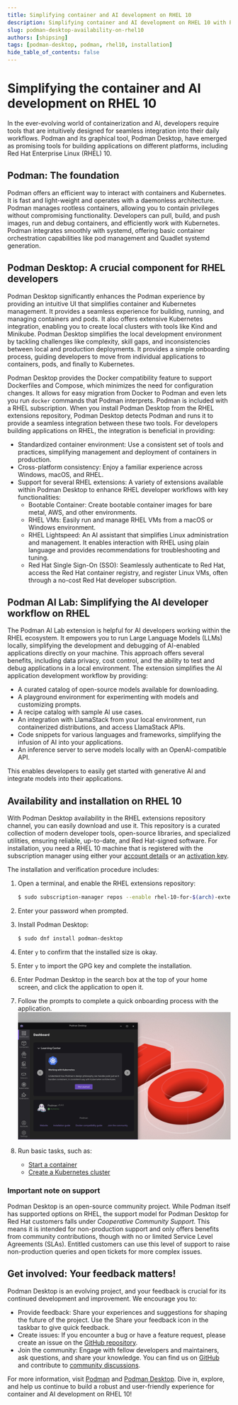 ```yaml
---
title: Simplifying container and AI development on RHEL 10
description: Simplifying container and AI development on RHEL 10 with Podman Desktop
slug: podman-desktop-availability-on-rhel10
authors: [shipsing]
tags: [podman-desktop, podman, rhel10, installation]
hide_table_of_contents: false
---
```


# Simplifying the container and AI development on RHEL 10

In the ever-evolving world of containerization and AI, developers require tools that are intuitively designed for seamless integration into their daily workflows. Podman and its graphical tool, Podman Desktop, have emerged as promising tools for building applications on different platforms, including Red Hat Enterprise Linux (RHEL) 10.

## Podman: The foundation

Podman offers an efficient way to interact with containers and Kubernetes. It is fast and light-weight and operates with a daemonless architecture. Podman manages rootless containers, allowing you to contain privileges without compromising functionality. Developers can pull, build, and push images, run and debug containers, and efficiently work with Kubernetes. Podman integrates smoothly with systemd, offering basic container orchestration capabilities like pod management and Quadlet systemd generation.

## Podman Desktop: A crucial component for RHEL developers

Podman Desktop significantly enhances the Podman experience by providing an intuitive UI that simplifies container and Kubernetes management. It provides a seamless experience for building, running, and managing containers and pods. It also offers extensive Kubernetes integration, enabling you to create local clusters with tools like Kind and Minikube.
Podman Desktop simplifies the local development environment by tackling challenges like complexity, skill gaps, and inconsistencies between local and production deployments. It provides a simple onboarding process, guiding developers to move from individual applications to containers, pods, and finally to Kubernetes.

Podman Desktop provides the Docker compatibility feature to support Dockerfiles and Compose, which minimizes the need for configuration changes. It allows for easy migration from Docker to Podman and even lets you run `docker` commands that Podman interprets.
Podman is included with a RHEL subscription. When you install Podman Desktop from the RHEL extensions repository, Podman Desktop detects Podman and runs it to provide a seamless integration between these two tools. For developers building applications on RHEL, the integration is beneficial in providing:

- Standardized container environment: Use a consistent set of tools and practices, simplifying management and deployment of containers in production.
- Cross-platform consistency: Enjoy a familiar experience across Windows, macOS, and RHEL.
- Support for several RHEL extensions: A variety of extensions available within Podman Desktop to enhance RHEL developer workflows with key functionalities:
  - Bootable Container: Create bootable container images for bare metal, AWS, and other environments.
  - RHEL VMs: Easily run and manage RHEL VMs from a macOS or Windows environment.
  - RHEL Lightspeed: An AI assistant that simplifies Linux administration and management. It enables interaction with RHEL using plain language and provides recommendations for troubleshooting and tuning.
  - Red Hat Single Sign-On (SSO): Seamlessly authenticate to Red Hat, access the Red Hat container registry, and register Linux VMs, often through a no-cost Red Hat developer subscription.

## Podman AI Lab: Simplifying the AI developer workflow on RHEL

The Podman AI Lab extension is helpful for AI developers working within the RHEL ecosystem. It empowers you to run Large Language Models (LLMs) locally, simplifying the development and debugging of AI-enabled applications directly on your machine. This approach offers several benefits, including data privacy, cost control, and the ability to test and debug applications in a local environment. The extension simplifies the AI application development workflow by providing:

- A curated catalog of open-source models available for downloading.
- A playground environment for experimenting with models and customizing prompts.
- A recipe catalog with sample AI use cases.
- An integration with LlamaStack from your local environment, run containerized distributions, and access LlamaStack APIs.
- Code snippets for various languages and frameworks, simplifying the infusion of AI into your applications.
- An inference server to serve models locally with an OpenAI-compatible API.

This enables developers to easily get started with generative AI and integrate models into their applications.

## Availability and installation on RHEL 10

With Podman Desktop availability in the RHEL extensions repository channel, you can easily download and use it. This repository is a curated collection of modern developer tools, open-source libraries, and specialized utilities, ensuring reliable, up-to-date, and Red Hat-signed software.
For installation, you need a RHEL 10 machine that is registered with the subscription manager using either your [account details](https://docs.redhat.com/en/documentation/red_hat_enterprise_linux/9/html/configuring_basic_system_settings/assembly_registering-the-system-and-managing-subscriptions_configuring-basic-system-settings#registering-a-system-by-using-the-command-line_assembly_registering-the-system-and-managing-subscriptions) or an [activation key](https://docs.redhat.com/en/documentation/subscription_central/1-latest/html/getting_started_with_rhel_system_registration/basic-reg-rhel-cli#proc-reg-rhel-rhc-act-key_).

The installation and verification procedure includes:

1. Open a terminal, and enable the RHEL extensions repository:

   ```sh
   $ sudo subscription-manager repos --enable rhel-10-for-$(arch)-extensions-rpms
   ```

1. Enter your password when prompted.
1. Install Podman Desktop:
   ```sh
   $ sudo dnf install podman-desktop
   ```
1. Enter `y` to confirm that the installed size is okay.
1. Enter `y` to import the GPG key and complete the installation.
1. Enter Podman Desktop in the search box at the top of your home screen, and click the application to open it.
1. Follow the prompts to complete a quick onboarding process with the application.
   ![podman-desktop-on-RHEL10](../blog/img/podman-desktop-availability-on-rhel10/podman-desktop-availability-on-rhel-10.png)
1. Run basic tasks, such as:
   - [Start a container](/docs/containers/starting-a-container)
   - [Create a Kubernetes cluster](/docs/kubernetes/creating-a-kube-cluster)

### Important note on support

Podman Desktop is an open-source community project. While Podman itself has supported options on RHEL, the support model for Podman Desktop for Red Hat customers falls under _Cooperative Community Support_. This means it is intended for non-production support and only offers benefits from community contributions, though with no or limited Service Level Agreements (SLAs). Entitled customers can use this level of support to raise non-production queries and open tickets for more complex issues.

## Get involved: Your feedback matters!

Podman Desktop is an evolving project, and your feedback is crucial for its continued development and improvement. We encourage you to:

- Provide feedback: Share your experiences and suggestions for shaping the future of the project. Use the Share your feedback icon in the taskbar to give quick feedback.
- Create issues: If you encounter a bug or have a feature request, please create an issue on the [GitHub repository](https://github.com/podman-desktop/podman-desktop/issues).
- Join the community: Engage with fellow developers and maintainers, ask questions, and share your knowledge. You can find us on [GitHub](https://github.com/podman-desktop/podman-desktop) and contribute to [community discussions](https://podman-desktop.io/community).

For more information, visit [Podman](https://podman.io) and [Podman Desktop](https://podman-desktop.io/). Dive in, explore, and help us continue to build a robust and user-friendly experience for container and AI development on RHEL 10!
